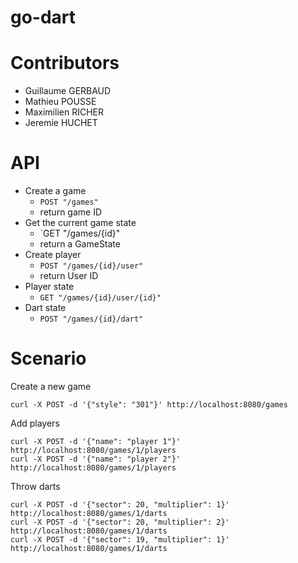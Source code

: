 # go-dart

# Contributors

- Guillaume GERBAUD
- Mathieu POUSSE
- Maximilien RICHER
- Jeremie HUCHET

# API

- Create a game
  + `POST "/games"`
  + return game ID
- Get the current game state
  + `GET "/games/{id}"
  + return a GameState
- Create player
  + `POST "/games/{id}/user"`
  + return User ID 
- Player state 
  + `GET "/games/{id}/user/{id}"`
- Dart state
  + `POST "/games/{id}/dart"`

# Scenario

Create a new game

    curl -X POST -d '{"style": "301"}' http://localhost:8080/games

Add players

    curl -X POST -d '{"name": "player 1"}' http://localhost:8080/games/1/players
    curl -X POST -d '{"name": "player 2"}' http://localhost:8080/games/1/players

Throw darts

    curl -X POST -d '{"sector": 20, "multiplier": 1}' http://localhost:8080/games/1/darts
    curl -X POST -d '{"sector": 20, "multiplier": 2}' http://localhost:8080/games/1/darts
    curl -X POST -d '{"sector": 19, "multiplier": 1}' http://localhost:8080/games/1/darts
